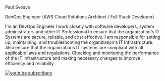 Paul Svosve

DevOps Engineer (AWS Cloud Solutions Architect / Full Stack Developer)

I'm an DevOps Engineer I work closely with software developers, system administrators and other IT Professional to ensure that the organization's IT Systems are 
secure, reliable, and cost effective. I am responsible for setting up, maintaining, and troubleshooting the organization's IT Infrastructure. Also ensure that 
the organizations IT systems are compliant with all applicable laws and regulations. Checking and monitoring the performance of the IT infrastructure and making 
necessary changes to improve efficiency and reliability.

<p align="left">
<a href="https://www.youtube.com/c/fnight?sub_confirmation=1">
    <img alt ="youtube subscribers" title=""Subscribe to my youtuube channel"
    src="https://custom-icon-badges.demolab.com/youtube/channel/subscribers/
    UC2WHjPDvbE60328n17Zcfg?color=%23E05D44&label=SUBCRIBE&logo=video&logoColor=white&style=for-the-badge&labelColor=CE4630"></a>

</p>
